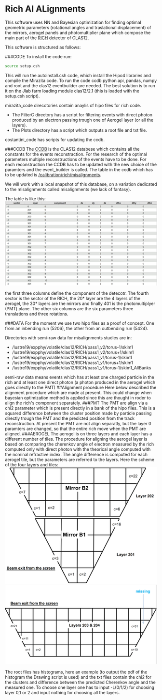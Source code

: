# Rich AI ALignments

This software uses NN and Bayesian optimization for finding optimal geometric parameters (rotational angles and traslational displacement) of the
mirrors, aerogel panels and photomultiplier plane which compose the main part of the [RICH](https://clasweb.jlab.org/wiki/index.php/Clas12_RICH) detector of CLAS12.

This software is structured as follows:

###CODE
To install the code run:
```bash
source setup.csh
```
This will run the autoinstall.csh code, which install the Hipo4 libraries and compile the Mirazita code.
To run the code ccdb python api, pandas, numpy and root and the clas12 eventbuilder are needed. The best solution is to run it on the Jlab farm loading module clas12/2.1 (this is loaded with the setup.csh script).

mirazita_code direcotories contain anaylis of hipo files for rich code. 
- The FilterC directory has a script for filtering events with direct photon produced by an electron passing trough  one of Aerogel layer (or all the layers).
- The Plots directory has a script which outputs a root file and txt file.  

costantini_code has scripts for updating the ccdb.

###CCDB
The [CCDB](https://clasweb.jlab.org/wiki/index.php/CLAS12_Constants_Database) is the CLAS12 databese which contains all the constants for the events reconstraction.
For the research of the optimal parameters multiple reconstructions of the events have to be done. For each reconstruction the CCDB has to be updated with the new choice of the paramters and the event_builder is called. 
The table in the ccdb which has to be updated is [/calibration/rich/misalignments](https://clasweb.jlab.org/cgi-bin/ccdb/versions?table=/calibration/rich/misalignments).

We will work with a local snapshot of this database, on a variation dedicated to the misalignments called misalignments (we lack of fantasy). 

The table is like this:
![Misalignments table](/fig/ccdb.png)

the first three columns define the component of the detecotr. The fourth sector is the sector of the RICH, the 20* layer are the 4 layers of the aerogel, the 30* layers are the mirrors and finally 401 is the photomultiplyer (PMT) plane.
The other six columns are the six parameters three translations and three rotations.

###DATA
For the moment we use two hipo files as a proof of concept. One from an inbending run (5206), the other from an outbending run (5424).

Directories with semi-raw data for misalignments studies are in:
* /lustre19/expphy/volatile/clas12/RICH/pass1_v2/torus-1/skim1
* /lustre19/expphy/volatile/clas12/RICH/pass1_v2/torus+1/skim1
* /lustre19/expphy/volatile/clas12/RICH/pass1_v1/torus-1/skim1
* /lustre19/expphy/volatile/clas12/RICH/pass1_v1/torus+1/skim1
* /lustre19/expphy/volatile/clas12/RICH/pass1_v1/torus-1/skim1_AllBanks

semi-raw data means events which has at least one charged particle in the rich and at least one direct photon (a photon produced in the aerogel which goes directly to the PMT) 
##Alignment procedure
Here below described the alignment procedure which are made at present. This could change when bayesian optimization method is applied since this are thought in roder to align the rich's component separately.
###PMT
The PMT are align via a chi2 parameter which is present directly in a bank of the hipo files. This is a squared difference between the cluster position made by particle passing directly trough the PMT and the predicted position from the track reconstruction. 
At present the PMT are not align separatly, but the layer 0 paramters are changed, so that the entire rich move when the PMT are aligned. 
###AEROGEL
The aerogel is on three layers and each layer has a different number of tiles. 
The procedure for aligning the aerogel layer is based on comparing the cherenkov angle of electron measured by the rich computed only with direct photon with the theorical angle computed with the nominal refractive index. The angle difference is computed for each aerogel tile, but the parameters are referred to the layers.
Here the scheme of the four layers and tiles: 
![Layer 201-202](/fig/layer201-202.png)
![Layer 203-204](/fig/layer203-204.png)


The root files has histograms, here an example (to output the pdf of the histogram the Drawing script is used) and the txt files contain the chi2 for the clusters and difference between the predicted Cherenkov angle and the measured one.
To choose one layer one has to input -L(0/1/2) for choosing layer 0,1 or 2 and input nothing for choosing all the layers.
